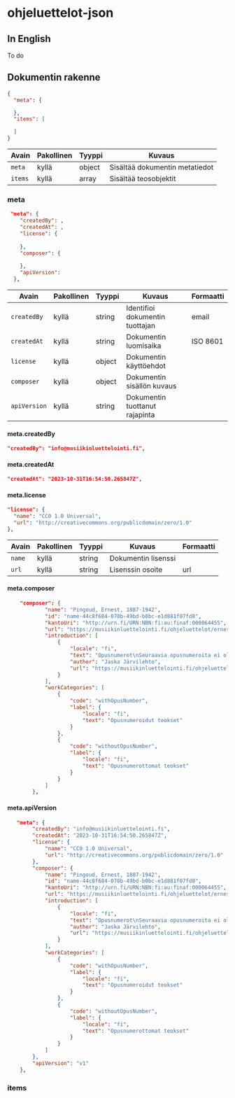 # ohjeluettelot-json

## In English

To do

## Dokumentin rakenne

```JSON
{
  "meta": {

  },
  "items": [

  ]
}
```

| Avain | Pakollinen | Tyyppi | Kuvaus |
| --- | --- | --- | --- |
| `meta` | kyllä | object | Sisältää dokumentin metatiedot |
| `items` | kyllä  | array | Sisältää teosobjektit |

### meta

```JSON
 "meta": {
    "createdBy": ,
    "createdAt": ,
    "license": {
  
    },
    "composer": {
      
    },
    "apiVersion": 
  },
```

| Avain | Pakollinen | Tyyppi | Kuvaus | Formaatti |
| --- | --- | -- | -- | -- |
| `createdBy` | kyllä | string |  Identifioi dokumentin tuottajan | email |
| `createdAt` | kyllä | string |  Dokumentin luomisaika | ISO 8601 |
| `license` | kyllä | object |  Dokumentin käyttöehdot |  |
| `composer` | kyllä | object | Dokumentin sisällön kuvaus |  |
| `apiVersion` | kyllä | string |  Dokumentin tuottanut rajapinta |  |

#### meta.createdBy

```JSON
"createdBy": "info@musiikinluettelointi.fi",
```

#### meta.createdAt

```JSON
"createdAt": "2023-10-31T16:54:50.265847Z",
```

#### meta.license

```JSON
"license": {
  "name": "CC0 1.0 Universal",
  "url": "http://creativecommons.org/publicdomain/zero/1.0"
},
```

| Avain | Pakollinen | Tyyppi | Kuvaus | Formaatti |
| --- | --- | -- | -- | -- |
| `name` | kyllä | string |  Dokumentin lisenssi |  |
| `url` | kyllä | string |  Lisenssin osoite | url |


#### meta.composer

```JSON
    "composer": {
            "name": "Pingoud, Ernest, 1887-1942",
            "id": "name-44c8f684-070b-49bd-b0bc-e1d881f07fd8",
            "kantoUri": "http://urn.fi/URN:NBN:fi:au:finaf:000064455",
            "url": "https://musiikinluettelointi.fi/ohjeluettelot/ernestpingoud",
            "introduction": [
                {
                    "locale": "fi",
                    "text": "Opusnumerot\nSeuraavia opusnumeroita ei ole käytetty Pingoudin teosten yhteydessä: opus 1, opus 2, opus 3, opus 16, opus 19, opus 24, opus 25, opus 26 (Poroila 2014).\nPseudonyymit\nTaidemusiikin lisäksi Pingoud sävelsi iskelmiä salanimillä \"Lauri Ilari\" ja \"Jonny Loke\" (Poroila 2014). Nämä salanimet on tässä tietokannassa merkitty \"muiksi tekijöiksi\" tekijäroolilla \"säveltäjä\".\n",
                    "author": "Jaska Järvilehto",
                    "url": "https://musiikinluettelointi.fi/ohjeluettelot/ernestpingoud/esipuhe"
                }
            ],
            "workCategories": [
                {
                    "code": "withOpusNumber",
                    "label": {
                        "locale": "fi",
                        "text": "Opusnumeroidut teokset"
                    }
                },
                {
                    "code": "withoutOpusNumber",
                    "label": {
                        "locale": "fi",
                        "text": "Opusnumerottomat teokset"
                    }
                }
            ]
        },
```

#### meta.apiVersion

```JSON
   "meta": {
        "createdBy": "info@musiikinluettelointi.fi",
        "createdAt": "2023-10-31T16:54:50.265847Z",
        "license": {
            "name": "CC0 1.0 Universal",
            "url": "http://creativecommons.org/publicdomain/zero/1.0"
        },
        "composer": {
            "name": "Pingoud, Ernest, 1887-1942",
            "id": "name-44c8f684-070b-49bd-b0bc-e1d881f07fd8",
            "kantoUri": "http://urn.fi/URN:NBN:fi:au:finaf:000064455",
            "url": "https://musiikinluettelointi.fi/ohjeluettelot/ernestpingoud",
            "introduction": [
                {
                    "locale": "fi",
                    "text": "Opusnumerot\nSeuraavia opusnumeroita ei ole käytetty Pingoudin teosten yhteydessä: opus 1, opus 2, opus 3, opus 16, opus 19, opus 24, opus 25, opus 26 (Poroila 2014).\nPseudonyymit\nTaidemusiikin lisäksi Pingoud sävelsi iskelmiä salanimillä \"Lauri Ilari\" ja \"Jonny Loke\" (Poroila 2014). Nämä salanimet on tässä tietokannassa merkitty \"muiksi tekijöiksi\" tekijäroolilla \"säveltäjä\".\n",
                    "author": "Jaska Järvilehto",
                    "url": "https://musiikinluettelointi.fi/ohjeluettelot/ernestpingoud/esipuhe"
                }
            ],
            "workCategories": [
                {
                    "code": "withOpusNumber",
                    "label": {
                        "locale": "fi",
                        "text": "Opusnumeroidut teokset"
                    }
                },
                {
                    "code": "withoutOpusNumber",
                    "label": {
                        "locale": "fi",
                        "text": "Opusnumerottomat teokset"
                    }
                }
            ]
        },
        "apiVersion": "v1"
    },
```

### items

